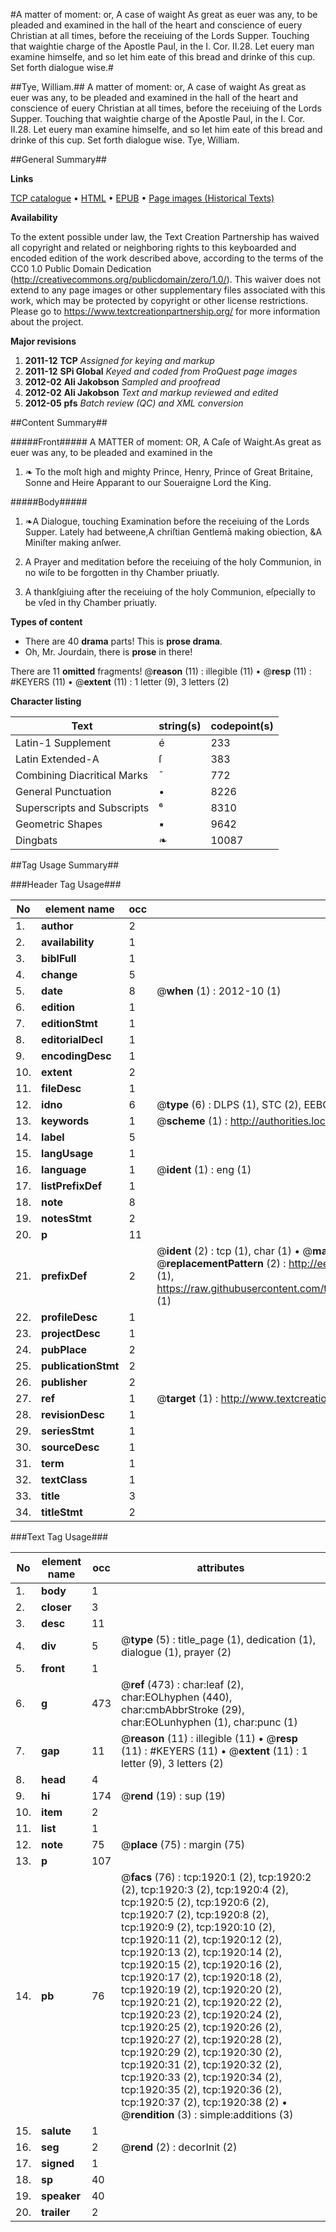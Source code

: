 #A matter of moment: or, A case of waight As great as euer was any, to be pleaded and examined in the hall of the heart and conscience of euery Christian at all times, before the receiuing of the Lords Supper. Touching that waightie charge of the Apostle Paul, in the I. Cor. II.28. Let euery man examine himselfe, and so let him eate of this bread and drinke of this cup. Set forth dialogue wise.#

##Tye, William.##
A matter of moment: or, A case of waight As great as euer was any, to be pleaded and examined in the hall of the heart and conscience of euery Christian at all times, before the receiuing of the Lords Supper. Touching that waightie charge of the Apostle Paul, in the I. Cor. II.28. Let euery man examine himselfe, and so let him eate of this bread and drinke of this cup. Set forth dialogue wise.
Tye, William.

##General Summary##

**Links**

[TCP catalogue](http://www.ota.ox.ac.uk/tcp/)  • 
[HTML](http://tei.it.ox.ac.uk/tcp/Texts-HTML/free/A14/A14105.html)  • 
[EPUB](http://tei.it.ox.ac.uk/tcp/Texts-EPUB/free/A14/A14105.epub) • 
[Page images (Historical Texts)](https://historicaltexts.jisc.ac.uk/eebo-99837588e)

**Availability**

To the extent possible under law, the Text Creation Partnership has waived all copyright and related or neighboring rights to this keyboarded and encoded edition of the work described above, according to the terms of the CC0 1.0 Public Domain Dedication (http://creativecommons.org/publicdomain/zero/1.0/). This waiver does not extend to any page images or other supplementary files associated with this work, which may be protected by copyright or other license restrictions. Please go to https://www.textcreationpartnership.org/ for more information about the project.

**Major revisions**

1. __2011-12__ __TCP__ *Assigned for keying and markup*
1. __2011-12__ __SPi Global__ *Keyed and coded from ProQuest page images*
1. __2012-02__ __Ali Jakobson__ *Sampled and proofread*
1. __2012-02__ __Ali Jakobson__ *Text and markup reviewed and edited*
1. __2012-05__ __pfs__ *Batch review (QC) and XML conversion*

##Content Summary##

#####Front#####
A MATTER of moment: OR, A Caſe of Waight.As great as euer was any, to be pleaded and examined in the
1. ❧ To the moſt high and mighty Prince, Henry, Prince of Great Britaine, Sonne and Heire Apparant to our Soueraigne Lord the King.

#####Body#####

1. ❧A Dialogue, touching Examination before the receiuing of the Lords Supper. Lately had betweene,A chriſtian Gentlemā making obiection, &A Miniſter making anſwer.

1. A Prayer and meditation before the receiuing of the holy Communion, in no wiſe to be forgotten in thy Chamber priuatly.

1. A thankſgiuing after the receiuing of the holy Communion, eſpecially to be vſed in thy Chamber priuatly.

**Types of content**

  * There are 40 **drama** parts! This is **prose drama**.
  * Oh, Mr. Jourdain, there is **prose** in there!

There are 11 **omitted** fragments! 
 @__reason__ (11) : illegible (11)  •  @__resp__ (11) : #KEYERS (11)  •  @__extent__ (11) : 1 letter (9), 3 letters (2)

**Character listing**


|Text|string(s)|codepoint(s)|
|---|---|---|
|Latin-1 Supplement|é|233|
|Latin Extended-A|ſ|383|
|Combining             Diacritical Marks|̄|772|
|General Punctuation|•|8226|
|Superscripts             and Subscripts|⁶|8310|
|Geometric Shapes|▪|9642|
|Dingbats|❧|10087|

##Tag Usage Summary##

###Header Tag Usage###

|No|element name|occ|attributes|
|---|---|---|---|
|1.|__author__|2||
|2.|__availability__|1||
|3.|__biblFull__|1||
|4.|__change__|5||
|5.|__date__|8| @__when__ (1) : 2012-10 (1)|
|6.|__edition__|1||
|7.|__editionStmt__|1||
|8.|__editorialDecl__|1||
|9.|__encodingDesc__|1||
|10.|__extent__|2||
|11.|__fileDesc__|1||
|12.|__idno__|6| @__type__ (6) : DLPS (1), STC (2), EEBO-CITATION (1), PROQUEST (1), VID (1)|
|13.|__keywords__|1| @__scheme__ (1) : http://authorities.loc.gov/ (1)|
|14.|__label__|5||
|15.|__langUsage__|1||
|16.|__language__|1| @__ident__ (1) : eng (1)|
|17.|__listPrefixDef__|1||
|18.|__note__|8||
|19.|__notesStmt__|2||
|20.|__p__|11||
|21.|__prefixDef__|2| @__ident__ (2) : tcp (1), char (1)  •  @__matchPattern__ (2) : ([0-9\-]+):([0-9IVX]+) (1), (.+) (1)  •  @__replacementPattern__ (2) : http://eebo.chadwyck.com/downloadtiff?vid=$1&page=$2 (1), https://raw.githubusercontent.com/textcreationpartnership/Texts/master/tcpchars.xml#$1 (1)|
|22.|__profileDesc__|1||
|23.|__projectDesc__|1||
|24.|__pubPlace__|2||
|25.|__publicationStmt__|2||
|26.|__publisher__|2||
|27.|__ref__|1| @__target__ (1) : http://www.textcreationpartnership.org/docs/. (1)|
|28.|__revisionDesc__|1||
|29.|__seriesStmt__|1||
|30.|__sourceDesc__|1||
|31.|__term__|1||
|32.|__textClass__|1||
|33.|__title__|3||
|34.|__titleStmt__|2||


###Text Tag Usage###

|No|element name|occ|attributes|
|---|---|---|---|
|1.|__body__|1||
|2.|__closer__|3||
|3.|__desc__|11||
|4.|__div__|5| @__type__ (5) : title_page (1), dedication (1), dialogue (1), prayer (2)|
|5.|__front__|1||
|6.|__g__|473| @__ref__ (473) : char:leaf (2), char:EOLhyphen (440), char:cmbAbbrStroke (29), char:EOLunhyphen (1), char:punc (1)|
|7.|__gap__|11| @__reason__ (11) : illegible (11)  •  @__resp__ (11) : #KEYERS (11)  •  @__extent__ (11) : 1 letter (9), 3 letters (2)|
|8.|__head__|4||
|9.|__hi__|174| @__rend__ (19) : sup (19)|
|10.|__item__|2||
|11.|__list__|1||
|12.|__note__|75| @__place__ (75) : margin (75)|
|13.|__p__|107||
|14.|__pb__|76| @__facs__ (76) : tcp:1920:1 (2), tcp:1920:2 (2), tcp:1920:3 (2), tcp:1920:4 (2), tcp:1920:5 (2), tcp:1920:6 (2), tcp:1920:7 (2), tcp:1920:8 (2), tcp:1920:9 (2), tcp:1920:10 (2), tcp:1920:11 (2), tcp:1920:12 (2), tcp:1920:13 (2), tcp:1920:14 (2), tcp:1920:15 (2), tcp:1920:16 (2), tcp:1920:17 (2), tcp:1920:18 (2), tcp:1920:19 (2), tcp:1920:20 (2), tcp:1920:21 (2), tcp:1920:22 (2), tcp:1920:23 (2), tcp:1920:24 (2), tcp:1920:25 (2), tcp:1920:26 (2), tcp:1920:27 (2), tcp:1920:28 (2), tcp:1920:29 (2), tcp:1920:30 (2), tcp:1920:31 (2), tcp:1920:32 (2), tcp:1920:33 (2), tcp:1920:34 (2), tcp:1920:35 (2), tcp:1920:36 (2), tcp:1920:37 (2), tcp:1920:38 (2)  •  @__rendition__ (3) : simple:additions (3)|
|15.|__salute__|1||
|16.|__seg__|2| @__rend__ (2) : decorInit (2)|
|17.|__signed__|1||
|18.|__sp__|40||
|19.|__speaker__|40||
|20.|__trailer__|2||
